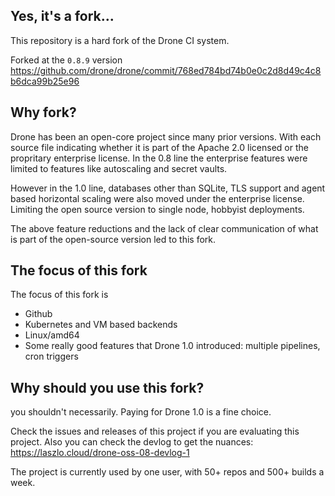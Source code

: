 ## Yes, it's a fork...

This repository is a hard fork of the Drone CI system.

Forked at the `0.8.9` version https://github.com/drone/drone/commit/768ed784bd74b0e0c2d8d49c4c8b6dca99b25e96

## Why fork?

Drone has been an open-core project since many prior versions. With each source file indicating whether it is part of the Apache 2.0 licensed or the propritary enterprise license. In the 0.8 line the enterprise features were limited to features like autoscaling and secret vaults.

However in the 1.0 line, databases other than SQLite, TLS support and agent based horizontal scaling were also moved under the enterprise license. Limiting the open source version to single node, hobbyist deployments.

The above feature reductions and the lack of clear communication of what is part of the open-source version led to this fork.

## The focus of this fork

The focus of this fork is

- Github
- Kubernetes and VM based backends
- Linux/amd64
- Some really good features that Drone 1.0 introduced: multiple pipelines, cron triggers

## Why should you use this fork?

you shouldn't necessarily. Paying for Drone 1.0 is a fine choice.

Check the issues and releases of this project if you are evaluating this project.
Also you can check the devlog to get the nuances: https://laszlo.cloud/drone-oss-08-devlog-1

The project is currently used by one user, with 50+ repos and 500+ builds a week.
